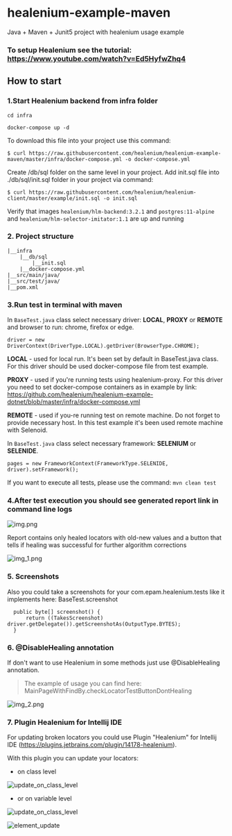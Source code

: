 # healenium-example-maven
Java + Maven + Junit5 project with healenium usage example 

### To setup Healenium see the tutorial: https://www.youtube.com/watch?v=Ed5HyfwZhq4

## How to start
### 1.Start Healenium backend from infra folder

```cd infra```

```docker-compose up -d```

To download this file into your project use this command:

```$ curl https://raw.githubusercontent.com/healenium/healenium-example-maven/master/infra/docker-compose.yml -o docker-compose.yml```

Create /db/sql folder on the same level in your project. Add init.sql file into ./db/sql/init.sql folder in your project via command:

```$ curl https://raw.githubusercontent.com/healenium/healenium-client/master/example/init.sql -o init.sql```

Verify that images ```healenium/hlm-backend:3.2.1``` and ```postgres:11-alpine```  and ```healenium/hlm-selector-imitator:1.1``` are up and running

### 2. Project structure
```
|__infra
    |__db/sql
        |__init.sql
    |__docker-compose.yml
|__src/main/java/
|__src/test/java/
|__pom.xml
``` 
			   
### 3.Run test in terminal with maven

In ```BaseTest.java``` class select necessary driver: **LOCAL**, **PROXY** or **REMOTE** and browser to run: chrome, firefox or edge.

```driver = new DriverContext(DriverType.LOCAL).getDriver(BrowserType.CHROME);```

**LOCAL** - used for local run. It's been set by default in BaseTest.java class. For this driver should be used docker-compose file from test example.

**PROXY** - used if you're running tests using healenium-proxy. For this driver you need to set docker-compose containers as in example by link:
https://github.com/healenium/healenium-example-dotnet/blob/master/infra/docker-compose.yml

**REMOTE** - used if you-re running test on remote machine. Do not forget to provide necessary host. In this test example it's been used remote machine with Selenoid.

In ```BaseTest.java``` class select necessary framework: **SELENIUM** or **SELENIDE**.

```pages = new FrameworkContext(FrameworkType.SELENIDE, driver).setFramework();```

If you want to execute all tests, please use the command: ```mvn clean test```
 

### 4.After test execution you should see generated report link in command line logs

![img.png](img.png)

Report contains only healed locators with old-new values and a button that tells if healing was successful for further algorithm corrections

![img_1.png](img_1.png)

### 5. Screenshots 

Also you could take a screenshots for your com.epam.healenium.tests like it implements here: BaseTest.screenshot
```
  public byte[] screenshot() {
      return ((TakesScreenshot) driver.getDelegate()).getScreenshotAs(OutputType.BYTES);
  }
```
### 6. @DisableHealing annotation

If don't want to use Healenium in some methods just use @DisableHealing annotation. 
> The example of usage you can find here: MainPageWithFindBy.checkLocatorTestButtonDontHealing 

![img_2.png](img_2.png)

### 7. Plugin Healenium for Intellij IDE

For updating broken locators you could use Plugin "Healenium" for Intellij IDE (https://plugins.jetbrains.com/plugin/14178-healenium).

With this plugin you can update your locators:
* on class level

![update_on_class_level](img_6.png)
* or on variable level

![update_on_class_level](img_5.png)

![element_update](img_4.png)
